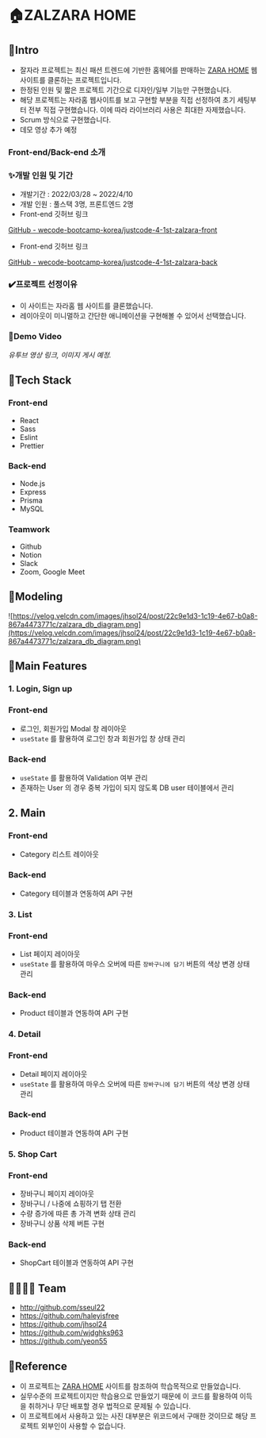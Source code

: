 # **🏠ZALZARA HOME**

## **📌Intro**

- 잘자라 프로젝트는 최신 패션 트렌드에 기반한 홈웨어를 판매하는 [ZARA HOME](https://www.zarahome.com/kr/) 웹 사이트를 클론하는 프로젝트입니다.
- 한정된 인원 및 짧은 프로젝트 기간으로 디자인/일부 기능만 구현했습니다.
- 해당 프로젝트는 자라홈 웹사이트를 보고 구현할 부분을 직접 선정하여 초기 세팅부터 전부 직접 구현했습니다. 이에 따라 라이브러리 사용은 최대한 자제했습니다.
- Scrum 방식으로 구현했습니다.
- 데모 영상 추가 예정

### **Front-end/Back-end 소개**

### **✨개발 인원 및 기간**

- 개발기간 : 2022/03/28 ~ 2022/4/10
- 개발 인원 : 풀스택 3명, 프론트엔드 2명
- Front-end 깃허브 링크

[GitHub - wecode-bootcamp-korea/justcode-4-1st-zalzara-front](https://github.com/wecode-bootcamp-korea/justcode-4-1st-zalzara-front)

- Front-end 깃허브 링크

[GitHub - wecode-bootcamp-korea/justcode-4-1st-zalzara-back](https://github.com/wecode-bootcamp-korea/justcode-4-1st-zalzara-back)

### **✔️프로젝트 선정이유**

- 이 사이트는 자라홈 웹 사이트를 클론했습니다.
- 레이아웃이 미니멀하고 간단한 애니메이션을 구현해볼 수 있어서 선택했습니다.

### **🎥Demo Video**

_유투브 영상 링크, 이미지 게시 예정._

## **📌Tech Stack**

### **Front-end**

- React
- Sass
- Eslint
- Prettier

### **Back-end**

- Node.js
- Express
- Prisma
- MySQL

### **Teamwork**

- Github
- Notion
- Slack
- Zoom, Google Meet

## **📌Modeling**

![https://velog.velcdn.com/images/jhsol24/post/22c9e1d3-1c19-4e67-b0a8-867a4473771c/zalzara_db_diagram.png](https://velog.velcdn.com/images/jhsol24/post/22c9e1d3-1c19-4e67-b0a8-867a4473771c/zalzara_db_diagram.png)

## **📌Main Features**

### **1. Login, Sign up**

### **Front-end**

- 로그인, 회원가입 Modal 창 레이아웃
- `useState` 를 활용하여 로그인 창과 회원가입 창 상태 관리

### **Back-end**

- `useState` 를 활용하여 Validation 여부 관리
- 존재하는 User 의 경우 중복 가입이 되지 않도록 DB user 테이블에서 관리

## **2. Main**

### **Front-end**

- Category 리스트 레이아웃

### **Back-end**

- Category 테이블과 연동하여 API 구현

### **3. List**

### **Front-end**

- List 페이지 레이아웃
- `useState` 를 활용하여 마우스 오버에 따른 `장바구니에 담기` 버튼의 색상 변경 상태 관리

### **Back-end**

- Product 테이블과 연동하여 API 구현

### **4. Detail**

### **Front-end**

- Detail 페이지 레이아웃
- `useState` 를 활용하여 마우스 오버에 따른 `장바구니에 담기` 버튼의 색상 변경 상태 관리

### **Back-end**

- Product 테이블과 연동하여 API 구현

### 5. **Shop Cart**

### **Front-end**

- 장바구니 페이지 레이아웃
- 장바구니 / 나중에 쇼핑하기 탭 전환
- 수량 증가에 따른 총 가격 변화 상태 관리
- 장바구니 상품 삭제 버튼 구현

### **Back-end**

- ShopCart 테이블과 연동하여 API 구현

## 👨‍👩‍👧‍👦 Team

- http://github.com/sseul22
- https://github.com/haleyisfree
- https://github.com/jhsol24
- https://github.com/wjdghks963
- https://github.com/yeon55

## **📖Reference**

- 이 프로젝트는 [ZARA HOME](https://www.zarahome.com/kr/) 사이트를 참조하여 학습목적으로 만들었습니다.
- 실무수준의 프로젝트이지만 학습용으로 만들었기 때문에 이 코드를 활용하여 이득을 취하거나 무단 배포할 경우 법적으로 문제될 수 있습니다.
- 이 프로젝트에서 사용하고 있는 사진 대부분은 위코드에서 구매한 것이므로 해당 프로젝트 외부인이 사용할 수 없습니다.
